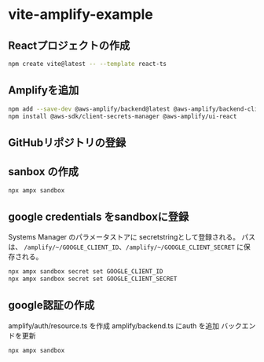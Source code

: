 # vite-amplify-example

## Reactプロジェクトの作成

```bash
npm create vite@latest -- --template react-ts
```

## Amplifyを追加

```bash
npm add --save-dev @aws-amplify/backend@latest @aws-amplify/backend-cli@latest
npm install @aws-sdk/client-secrets-manager @aws-amplify/ui-react
```

## GitHubリポジトリの登録

## sanbox の作成

```bash
npx ampx sandbox
```

## google credentials をsandboxに登録

Systems Manager のパラメータストアに secretstringとして登録される。
パスは、 `/amplify/~/GOOGLE_CLIENT_ID`、`/amplify/~/GOOGLE_CLIENT_SECRET` に保存される。

```bash
npx ampx sandbox secret set GOOGLE_CLIENT_ID
npx ampx sandbox secret set GOOGLE_CLIENT_SECRET
```

## google認証の作成


amplify/auth/resource.ts を作成
amplify/backend.ts にauth を追加
バックエンドを更新

```bash
npx ampx sandbox
```
